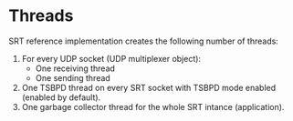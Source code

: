 # Threads

SRT reference implementation creates the following number of threads:

1. For every UDP socket (UDP multiplexer object):
    - One receiving thread
    - One sending thread
2. One TSBPD thread on every SRT socket with TSBPD mode enabled (enabled by default).
3. One garbage collector thread for the whole SRT intance (application).



